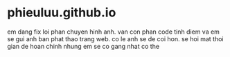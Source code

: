 # phieuluu.github.io
em dang fix loi phan chuyen hinh anh. van con phan code tinh diem va em se gui anh ban phat thao trang web. co le anh se de coi hon. se hoi mat thoi gian de hoan chinh nhung em se co gang nhat co the
